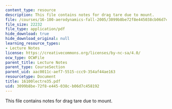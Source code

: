 ```yaml
---
content_type: resource
description: This file contains notes for drag tare due to mount.
file: /courses/16-100-aerodynamics-fall-2005/3099b8be72f8e445038cb06d7c458192_16100lectre35.pdf
file_size: 22232
file_type: application/pdf
hide_download: true
hide_download_original: null
learning_resource_types:
- Lecture Notes
license: https://creativecommons.org/licenses/by-nc-sa/4.0/
ocw_type: OCWFile
parent_title: Lecture Notes
parent_type: CourseSection
parent_uid: aac0011c-aef7-5515-ccc9-354af44ae163
resourcetype: Document
title: 16100lectre35.pdf
uid: 3099b8be-72f8-e445-038c-b06d7c458192
---
```

This file contains notes for drag tare due to mount.